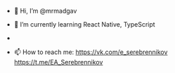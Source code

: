 - 👋 Hi, I’m @mrmadgav

- 🌱 I’m currently learning React Native, TypeScript

- 

- 📫 How to reach me:
https://vk.com/e_serebrennikov
https://t.me/EA_Serebrennikov

<!---
mrmadgav/mrmadgav is a ✨ special ✨ repository because its `README.md` (this file) appears on your GitHub profile.
You can click the Preview link to take a look at your changes.
--->

